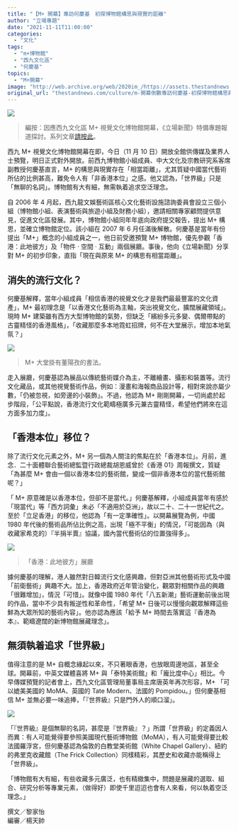 ```yaml
---
title: "【M+ 開幕】專訪何慶基　初探博物館構思與現實的距離"
author: "立場專題"
date: "2021-11-11T11:00:00"
categories:
  - "文化"
tags:
  - "m+博物館"
  - "西九文化區"
  - "何慶基"
topics:
  - "M+開幕"
image: "http://web.archive.org/web/2020im_/https://assets.thestandnews.com/media/photos/template-52_FzFxHra.png"
original_url: "thestandnews.com/culture/m-開幕倒數專訪何慶基-初探博物館構思與現實的距離"
---
```

![](http://web.archive.org/web/2020im_/https://assets.thestandnews.com/media/photos/template-52_FzFxHra.png)

> 編按：因應西九文化區 M+ 視覺文化博物館開幕，《立場新聞》特備專題報道探討。系列文章[請按此](../../mplus-opens/)。

西九 M+ 視覺文化博物館開幕在即，今日（11 月 10 日）開放全館供傳媒及業界人士預覽，明日正式對外開放。前西九博物館小組成員、中大文化及宗教研究系客席副教授何慶基直言，M+ 的構思與現實存在「相當距離」，尤其質疑中國當代藝術所佔的比例甚高，難免令人有「非香港本位」之感。他又認為，「世界級」只是「無聊的名詞」。博物館有大有細，無需執着追求空泛理念。

自 2006 年 4 月起，西九龍文娛藝術區核心文化藝術設施諮詢委員會設立三個小組（博物館小組、表演藝術與旅遊小組及財務小組），邀請相關專家顧問提供意見，促進文化區發展。其中，博物館小組同年年底向政府提交報告，提出 M+ 構思，並確立博物館定位。該小組在 2007 年 6 月任滿後解散。何慶基是當年有份提出「M+」概念的小組成員之一，他日前受邀預覽 M+ 博物館，優先參觀「香港：此地彼方」及「物件 ‧ 空間 ‧ 互動」兩個展廳。事後，他向《立場新聞》分享對 M+ 的初步印象，直指「現在與原來 M+ 的構思有相當距離」。

消失的流行文化？
--------

何慶基解釋，當年小組成員「相信香港的視覺文化才是我們最最豐富的文化資產」，M+ 最初理念是「以香港文化藝術為主軸，突出視覺文化，擴闊展藏領域」。現時 M+ 建築雖有西方大型博物館的氣勢，但缺乏「繽紛多元多變、偶爾帶點的古靈精怪的香港風格」，「收藏那麼多本地霓虹招牌，何不在大堂展示，增加本地氣氛？」

![](http://web.archive.org/web/2020im_/https://assets.thestandnews.com/media/photos/caligraph.jpeg)
> M+ 大堂掛有董陽孜的書法。

走入展廳，何慶基認為展品以傳統藝術媒介為主，不離繪畫、攝影和裝置等。流行文化藏品，或其他視覺藝術作品，例如：漫畫和海報商品設計等，相對來說亦屬少數，「仍被忽視，如旁邊的小裝飾」。不過，他認為 M+ 剛剛開幕，一切尚處於起步階段，「公平點說，香港流行文化範疇極廣多元兼古靈精怪，希望他們將來在這方面多加力度」。

「香港本位」移位？
---------

除了流行文化元素之外，M+ 另一個為人關注的焦點在於「香港本位」。月前，進念．二十面體聯合藝術總監暨行政總裁胡恩威曾於《香港 01》周報撰文，質疑「為甚麼 M+ 會由一個以香港本位的藝術館，變成一個非香港本位的當代藝術館呢？」

「 M+ 原意確是以香港本位，但卻不是當代。」何慶基解釋，小組成員當年有感於「現當代」等「西方詞彙」未必「不適用於亞洲」，故以二十、二十一世紀代之。至於「立足香港」的移位，他認為「有一定準確性」。以開幕展覽為例，中國 1980 年代後的藝術品所佔比例之高，出現「極不平衡」的情況，「可能因為（與收藏家希克的）『半捐半賣』協議，國內當代藝術佔的位置強得多」。

![](http://web.archive.org/web/2020im_/https://assets.thestandnews.com/media/photos/inside_XMiPs7q.jpeg)
> 「香港：此地彼方」展廳

據何慶基的理解，港人雖然對日韓流行文化感興趣，但對亞洲其他藝術形式及中國「前衛藝術」興趣不大。加上，香港政府近年管治變化，觀眾對相關作品的興趣「很難增加」，情況「可惜」。就像中國 1980 年代「八五新潮」藝術運動前後出現的作品，當中不少具有叛逆性和革命性，「希望 M+ 日後可以慢慢向觀眾解釋這些鮮為大眾所知的藝術內容」。他亦認為應該「給予 M+ 時間去落實這『香港為本』、範疇遼闊的新博物館展藏理念」。

無須執着追求「世界級」
-----------

值得注意的是 M+ 自概念緣起以來，不只著眼香港，也放眼周邊地區，甚至全球。開幕前，中英文媒體喜將 M+ 與「泰特美術館」和「龐比度中心」相比。今早傳媒預覽的記者會上，西九文化區管理局董事局主席唐英年再次形容，M+ 「可以媲美美國的 MoMA、英國的 Tate Modern、法國的 Pompidou。」但何慶基相信 M+ 並無必要一味追捧，「『世界級』只是門外人的順口溜」。

![](http://web.archive.org/web/2020im_/https://assets.thestandnews.com/media/photos/image_from_ios_Obz8usw.jpg)

「『世界級』是個無聊的名詞，甚麼是『世界級』？」所謂「世界級」的定義因人而異：有人可能覺得要參照美國現代藝術博物館（MoMA），有人可能覺得要比較法國羅浮宮，但何慶基認為倫敦的白教堂美術館（White Chapel Gallery）、紐約的弗里克收藏館（The Frick Collection）同樣精彩，其歷史和收藏亦能稱得上「世界級」。

「博物館有大有細，有些收藏多元廣泛，也有精緻集中，問題是展藏的選取、組合、研究分析等專業元素，（做得好）即使千里迢迢也會有人來看，何以執着空泛理念。」

撰文／黎家怡  
編審／楊天帥